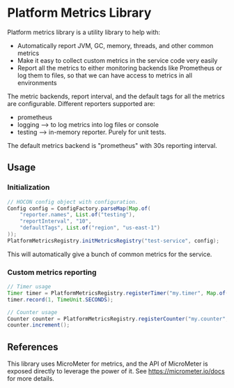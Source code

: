 # Platform Metrics Library
Platform metrics library is a utility library to help with:
 * Automatically report JVM, GC, memory, threads, and other common metrics
 * Make it easy to collect custom metrics in the service code very easily
 * Report all the metrics to either monitoring backends like Prometheus or
   log them to files, so that we can have access to metrics in all environments

The metric backends, report interval, and the default tags for all the metrics
are configurable. Different reporters supported are:
 * prometheus
 * logging --> to log metrics into log files or console
 * testing --> in-memory reporter. Purely for unit tests.

The default metrics backend is "prometheus" with 30s reporting interval.

## Usage

### Initialization
```java
// HOCON config object with configuration.
Config config = ConfigFactory.parseMap(Map.of(
    "reporter.names", List.of("testing"),
    "reportInterval", "10",
    "defaultTags", List.of("region", "us-east-1")
));
PlatformMetricsRegistry.initMetricsRegistry("test-service", config);
```
This will automatically give a bunch of common metrics for the service.

### Custom metrics reporting

```java
// Timer usage
Timer timer = PlatformMetricsRegistry.registerTimer("my.timer", Map.of("foo", "bar"));
timer.record(1, TimeUnit.SECONDS);

// Counter usage
Counter counter = PlatformMetricsRegistry.registerCounter("my.counter", Map.of("foo", "bar"));
counter.increment();
```

## References
This library uses MicroMeter for metrics, and the API of MicroMeter is exposed directly
to leverage the power of it. See https://micrometer.io/docs for more details.
